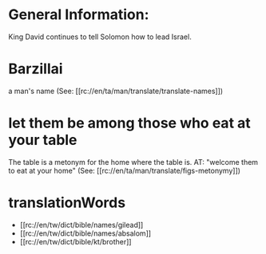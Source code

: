 # General Information:

King David continues to tell Solomon how to lead Israel.

# Barzillai

a man's name (See: [[rc://en/ta/man/translate/translate-names]])

# let them be among those who eat at your table

The table is a metonym for the home where the table is. AT: "welcome them to eat at your home" (See: [[rc://en/ta/man/translate/figs-metonymy]])

# translationWords

* [[rc://en/tw/dict/bible/names/gilead]]
* [[rc://en/tw/dict/bible/names/absalom]]
* [[rc://en/tw/dict/bible/kt/brother]]
